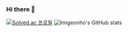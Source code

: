 ### Hi there 👋
[![Solved.ac
프로필](http://mazassumnida.wtf/api/v2/generate_badge?boj=ghlim909)](https://solved.ac/ghlim909)
![limgeonho's GitHub stats](https://github-readme-stats.vercel.app/api?username=limgeonho&show_icons=true&theme=radical)
<!--
**limgeonho/limgeonho** is a ✨ _special_ ✨ repository because its `README.md` (this file) appears on your GitHub profile.

Here are some ideas to get you started:

- 🔭 I’m currently working on ...
- 🌱 I’m currently learning ...
- 👯 I’m looking to collaborate on ...
- 🤔 I’m looking for help with ...
- 💬 Ask me about ...
- 📫 How to reach me: ...
- 😄 Pronouns: ...
- ⚡ Fun fact: ...
-->
